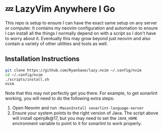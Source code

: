 # 💤 LazyVim Anywhere I Go

This repo is setup to ensure I can have the exact same setup on any server or computer. It contains my neovim configuration and automation to ensure I can install all the things I normally depend on with a script so I don't have to worry about it. Eventually this may grow beyond just neovim and also contain a variety of other utilities and tools as well.

## Installation Instructions

```bash
git clone https://github.com/RyanSaxe/lazy.nvim ~/.config/nvim
cd ~/.config/nvim
./scripts/install.sh
nvim
```

Note that this may not perfectly get you there. For example, to get sonarlint working, you will need to do the following extra steps:

1. Open Neovim and run `:MasonInstall sonarlint-language-server`
2. Ensure your system points to the right version of Java. The script above will install openjdk@17, but you may need to set the `JAVA_HOME` environment variable to point to it for sonarlint to work properly.
